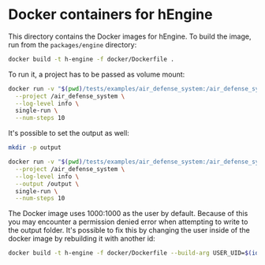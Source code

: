 # Docker containers for hEngine

This directory contains the Docker images for hEngine. To build the image, run from the `packages/engine` directory:

```sh
docker build -t h-engine -f docker/Dockerfile .
```

To run it, a project has to be passed as volume mount:

```sh
docker run -v "$(pwd)/tests/examples/air_defense_system:/air_defense_system:ro" h-engine \
  --project /air_defense_system \
  --log-level info \
  single-run \
  --num-steps 10
```

It's possible to set the output as well:

```sh
mkdir -p output

docker run -v "$(pwd)/tests/examples/air_defense_system:/air_defense_system:ro" -v "$(pwd)/output:/output" h-engine \
  --project /air_defense_system \
  --log-level info \
  --output /output \
  single-run \
  --num-steps 10
```

The Docker image uses 1000:1000 as the user by default. Because of this you may encounter a permission denied error when attempting to write to the output folder. It's possible to fix this by changing the user inside of the docker image by rebuilding it with another id:

```sh
docker build -t h-engine -f docker/Dockerfile --build-arg USER_UID=$(id -u) --build-arg GROUP_UID=$(id -g) .
```
